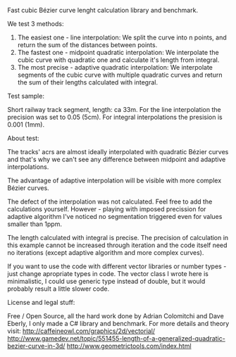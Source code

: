 ﻿Fast cubic Bézier curve lenght calculation library and benchmark.

We test 3 methods:
1. The easiest one - line interpolation: We split the curve into n points, and return the sum of the distances between points.
2. The fastest one - midpoint quadratic interpolation: We interpolate the cubic curve with quadratic one and calculate it's length from integral.
3. The most precise - adaptive quadratic interpolation: We interpolate segments of the cubic curve with multiple quadratic curves
   and return the sum of their lengths calculated with integral.

Test sample:

Short railway track segment, length: ca 33m.
For the line interpolation the precision was set to 0.05 (5cm).
For integral interpolations the presision is 0.001 (1mm).

About test:

The tracks' acrs are almost ideally interpolated with quadratic Bézier curves and that's why we can't see any difference between midpoint and adaptive interpolations.

The advantage of adaptive interpolation will be visible with more complex Bézier curves.

The defect of the interpolation was not calculated. Feel free to add the calculations yourself. However - playing with imposed precission for adaptive algorithm I've noticed no segmentation triggered even for values smaller than 1ppm.

The length calculated with integral is precise. The precision of calculation in this example cannot be increased through iteration and the code itself need no iterations (except adaptive algorithm and more complex curves).

If you want to use the code with different vector libraries or number types - just change apropriate types in code. The vector class I wrote here is minimalistic, I could use generic type instead of double, but it would probably result a little slower code.

License and legal stuff:

Free / Open Source, all the hard work done by Adrian Colomitchi and Dave Eberly, I only made a C# library and benchmark.
For more details and theory visit:
http://caffeineowl.com/graphics/2d/vectorial/
http://www.gamedev.net/topic/551455-length-of-a-generalized-quadratic-bezier-curve-in-3d/
http://www.geometrictools.com/index.html
